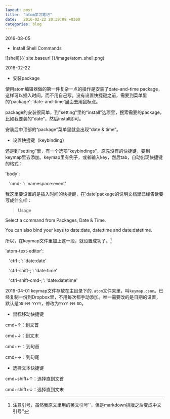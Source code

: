 ```yaml
---
layout: post
title:  "atom学习笔记"
date:   2016-02-22 20:39:08 +0300
categories: blog
---
```


2016-08-05

* Install Shell Commands

![shell]({{ site.baseurl }}/image/atom_shell.png)

2016-02-22

* 安装package

使用atom编辑器做的第一件复杂一点的操作是安装了date-and-time package，这样可以插入时间，而不用自己写。没有设置快捷键之前，需要到菜单里的'package'-'date-and-time'里面去用鼠标点。

package的安装很简单，到"setting"里的“install”选项里，搜索需要的package，比如我要装的“date”，然后install即可。

安装后中顶部的“package”菜单里就会出现“date & time”。

* 设置快捷键（keybinding）

还是到“setting”里，有一个选项“keybindings”，原先没有的快捷键，要到keymap里去添加。keymap里有例子，或者输入key，然后tab，自动出现快捷键的格式：

'body':

&nbsp;&nbsp;  'cmd-i': 'namespace:event'

我这里要设置的是插入时间的快捷键，在'date'package的说明文档里已经告诉要写成什么样：

>Usage
>
Select a command from Packages, Date & Time.
>
You can also bind your keys to date:date, date:time and date:datetime.  

所以，在keymap文件里加上这一段，就设置成功了。[^1]

'atom-text-editor':

&nbsp;&nbsp;  'ctrl-;': 'date:date'

&nbsp;&nbsp;  'ctrl-shift-;': 'date:time'

&nbsp;&nbsp;  'ctrl-shift-cmd-;': 'date:datetime'

2019-04-01
keymap文件存放在主目录下的`.atom`文件夹里，叫`keymap.cson`。已经复制一份到Dropbox里，不用每次都手动添加。唯一需要改的是日期的设置，默认是`DD-MM-YYYY`，修改为`YYYY-MM-DD`。


* 鼠标移动快捷键

cmd+↑：到文首

cmd+↓：到文末

cmd+←：到句首

cmd+→：到句尾

* 选择文本快捷键

cmd+shift+↑：选择直到文首

cmd+shift+↓：选择直到文末


[^1]: 注意引号，虽然我原文里用的英文引号''，但是markdown排版之后变成中文引号‘’

<!--end-->
